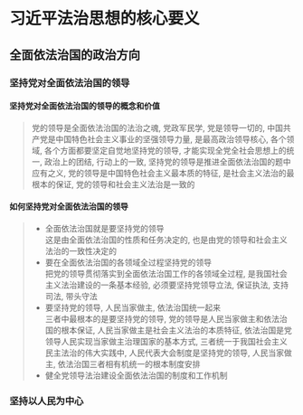 # 习近平法治思想的核心要义
## 全面依法治国的政治方向
### 坚持党对全面依法治国的领导
#### 坚持党对全面依法治国的领导的概念和价值
> 党的领导是全面依法治国的法治之魂, 党政军民学, 党是领导一切的, 中国共产党是中国特色社会主义事业的坚强领导力量, 是最高政治领导核心, 各个领域, 各个方面都要坚定自觉地坚持党的领导, 才能实现全党全社会思想上的统一, 政治上的团结, 行动上的一致, 坚持党的领导是推进全面依法治国的题中应有之义, 党的领导是中国特色社会主义最本质的特征, 是社会主义法治的最根本的保证, 党的领导和社会主义法治是一致的
#### 如何坚持党对全面依法治国的领导
> - 全面依法治国就是要坚持党的领导   
这是由全面依法治国的性质和任务决定的, 也是由党的领导和社会主义法治的一致性决定的
> - 要在全面依法治国的各领域全过程坚持党的领导   
把党的领导贯彻落实到全面依法治国工作的各领域全过程, 是我国社会主义法治建设的一条基本经验, 必须要坚持党领导立法, 保证执法, 支持司法, 带头守法
> - 要坚持党的领导, 人民当家做主, 依法治国统一起来   
三者中最根本的是要坚持党的领导, 党的领导是人民当家做主和依法治国的根本保证, 人民当家做主是社会主义法治的本质特征, 依法治国是党领导人民实现当家做主治理国家的基本方式, 三者统一于我国社会主义民主法治的伟大实践中, 人民代表大会制度是坚持党的领导, 人民当家做主, 依法治国三者相有机统一的根本制度安排
> - 健全党领导法治建设全面依法治国的制度和工作机制

### 坚持以人民为中心
